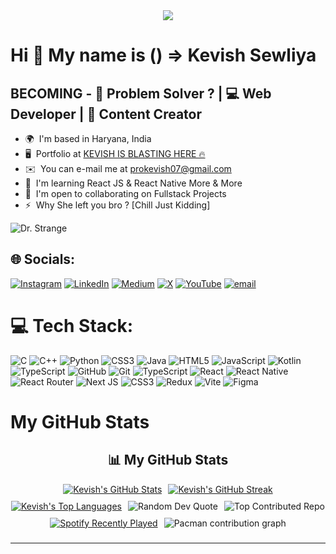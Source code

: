 <div align="center">
  <img src="https://profile-counter.glitch.me/kevish07/count.svg?"  />
</div>

###

Hi 👋
My name is () => Kevish Sewliya
============================================================================================================================================

BECOMING - 🧩 Problem Solver ? | 💻 Web Developer | 📱 Content Creator
----------------------------------------------------------------------

* 🌍  I'm based in Haryana, India
* 🖥️  Portfolio at [KEVISH IS BLASTING HERE 🔥](https://kevish07.github.io/Portfolio/)
* ✉️  You can e-mail me at [prokevish07@gmail.com](mailto:prokevish07@gmail.com)
* 🧠  I'm learning React JS & React Native More & More
* 🤝  I'm open to collaborating on Fullstack Projects
* ⚡  Why She left you bro ? [Chill Just Kidding]


![Dr. Strange](https://media1.tenor.com/m/1P7ZJ_sKwkcAAAAd/dr-strange-doctor-strange.gif)


## 🌐 Socials:
[![Instagram](https://img.shields.io/badge/Instagram-%23E4405F.svg?logo=Instagram&logoColor=white)](https://instagram.com/kevish_is_learning) [![LinkedIn](https://img.shields.io/badge/LinkedIn-%230077B5.svg?logo=linkedin&logoColor=white)](https://linkedin.com/in/kevish-sewliya) [![Medium](https://img.shields.io/badge/Medium-12100E?logo=medium&logoColor=white)](https://medium.com/@kevish07) [![X](https://img.shields.io/badge/X-black.svg?logo=X&logoColor=white)](https://x.com/kevish_on_x) [![YouTube](https://img.shields.io/badge/YouTube-%23FF0000.svg?logo=YouTube&logoColor=white)](https://youtube.com/@KEVISH07) [![email](https://img.shields.io/badge/Email-D14836?logo=gmail&logoColor=white)](mailto:prokevish07@gmail.com) 




# 💻 Tech Stack:
![C](https://img.shields.io/badge/c-%2300599C.svg?style=for-the-badge&logo=c&logoColor=white) ![C++](https://img.shields.io/badge/c++-%2300599C.svg?style=for-the-badge&logo=c%2B%2B&logoColor=white) ![Python](https://img.shields.io/badge/python-3670A0?style=for-the-badge&logo=python&logoColor=ffdd54) ![CSS3](https://img.shields.io/badge/css3-%231572B6.svg?style=for-the-badge&logo=css3&logoColor=white) ![Java](https://img.shields.io/badge/java-%23ED8B00.svg?style=for-the-badge&logo=openjdk&logoColor=white) ![HTML5](https://img.shields.io/badge/html5-%23E34F26.svg?style=for-the-badge&logo=html5&logoColor=white) ![JavaScript](https://img.shields.io/badge/javascript-%23323330.svg?style=for-the-badge&logo=javascript&logoColor=%23F7DF1E) ![Kotlin](https://img.shields.io/badge/kotlin-%237F52FF.svg?style=for-the-badge&logo=kotlin&logoColor=white) ![TypeScript](https://img.shields.io/badge/typescript-%23007ACC.svg?style=for-the-badge&logo=typescript&logoColor=white) ![GitHub](https://img.shields.io/badge/github-%23121011.svg?style=for-the-badge&logo=github&logoColor=white) ![Git](https://img.shields.io/badge/git-%23F05033.svg?style=for-the-badge&logo=git&logoColor=white) ![TypeScript](https://img.shields.io/badge/typescript-%23007ACC.svg?style=for-the-badge&logo=typescript&logoColor=white) ![React](https://img.shields.io/badge/react-%2320232a.svg?style=for-the-badge&logo=react&logoColor=%2361DAFB) ![React Native](https://img.shields.io/badge/react_native-%2320232a.svg?style=for-the-badge&logo=react&logoColor=%2361DAFB) ![React Router](https://img.shields.io/badge/React_Router-CA4245?style=for-the-badge&logo=react-router&logoColor=white) ![Next JS](https://img.shields.io/badge/Next-black?style=for-the-badge&logo=next.js&logoColor=white) ![CSS3](https://img.shields.io/badge/css3-%231572B6.svg?style=for-the-badge&logo=css3&logoColor=white) ![Redux](https://img.shields.io/badge/redux-%23593d88.svg?style=for-the-badge&logo=redux&logoColor=white) ![Vite](https://img.shields.io/badge/vite-%23646CFF.svg?style=for-the-badge&logo=vite&logoColor=white) ![Figma](https://img.shields.io/badge/figma-%23F24E1E.svg?style=for-the-badge&logo=figma&logoColor=white)


# My GitHub Stats
<h2 align="center">📊 My GitHub Stats</h2>

<div align="center" style="display: flex; flex-wrap: wrap; justify-content: center; gap: 10px;">
  <a href="https://github.com/kevish07">
    <img src="https://github-readme-stats.vercel.app/api?username=kevish07&show_icons=true&count_private=true&title_color=0891b2&text_color=ffffff&icon_color=0891b2&bg_color=00000000&hide_border=true" alt="Kevish's GitHub Stats" />
  </a>

  <a href="https://github.com/kevish07">
    <img src="https://github-readme-streak-stats.herokuapp.com/?user=kevish07&stroke=ffffff&background=00000000&ring=0891b2&fire=0891b2&currStreakNum=ffffff&currStreakLabel=0891b2&sideNums=ffffff&sideLabels=ffffff&dates=ffffff&hide_border=true" alt="Kevish's GitHub Streak" />
  </a>

  <a href="https://github.com/kevish07">
    <img src="https://github-readme-stats.vercel.app/api/top-langs/?username=kevish07&langs_count=10&title_color=0891b2&text_color=ffffff&icon_color=0891b2&bg_color=00000000&hide_border=true&locale=en&custom_title=Top%20%Languages" alt="Kevish's Top Languages" />
  </a>

  <img src="https://quotes-github-readme.vercel.app/api?type=vertical&theme=gruvbox" alt="Random Dev Quote" />

  <img src="https://github-contributor-stats.vercel.app/api?username=kevish07&limit=5&theme=highcontrast&combine_all_yearly_contributions=true" alt="Top Contributed Repo" />

  <a href="https://open.spotify.com/user/31rmildqwrboa6ivzd5mvewbbvfe">
    <img src="https://spotify-recently-played-readme.vercel.app/api?user=31rmildqwrboa6ivzd5mvewbbvfe&count=5&unique=false" alt="Spotify Recently Played" />
  </a>

  <picture>
    <source media="(prefers-color-scheme: dark)" srcset="https://raw.githubusercontent.com/kevish07/kevish07/output/pacman-contribution-graph-dark.svg">
    <source media="(prefers-color-scheme: light)" srcset="https://raw.githubusercontent.com/kevish07/kevish07/output/pacman-contribution-graph.svg">
    <img alt="Pacman contribution graph" src="https://raw.githubusercontent.com/kevish07/kevish07/output/pacman-contribution-graph.svg">
  </picture>
</div>



###
---

